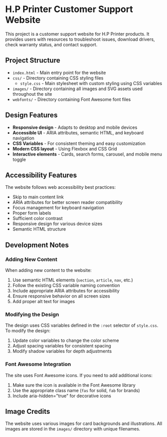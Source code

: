 # H.P Printer Customer Support Website

This project is a customer support website for H.P Printer products. It provides users with resources to troubleshoot issues, download drivers, check warranty status, and contact support.

## Project Structure

- `index.html` - Main entry point for the website
- `css/` - Directory containing CSS styling files
  - `style.css` - Main stylesheet with custom styling using CSS variables
- `images/` - Directory containing all images and SVG assets used throughout the site
- `webfonts/` - Directory containing Font Awesome font files

## Design Features

- **Responsive design** - Adapts to desktop and mobile devices
- **Accessible UI** - ARIA attributes, semantic HTML, and keyboard navigation
- **CSS Variables** - For consistent theming and easy customization
- **Modern CSS layout** - Using Flexbox and CSS Grid
- **Interactive elements** - Cards, search forms, carousel, and mobile menu toggle

## Accessibility Features

The website follows web accessibility best practices:

- Skip to main content link
- ARIA attributes for better screen reader compatibility
- Focus management for keyboard navigation
- Proper form labels
- Sufficient color contrast
- Responsive design for various device sizes
- Semantic HTML structure

## Development Notes

### Adding New Content

When adding new content to the website:

1. Use semantic HTML elements (`section`, `article`, `nav`, etc.)
2. Follow the existing CSS variable naming convention
3. Include appropriate ARIA attributes for accessibility
4. Ensure responsive behavior on all screen sizes
5. Add proper alt text for images

### Modifying the Design

The design uses CSS variables defined in the `:root` selector of `style.css`. To modify the design:

1. Update color variables to change the color scheme
2. Adjust spacing variables for consistent spacing
3. Modify shadow variables for depth adjustments

### Font Awesome Integration

The site uses Font Awesome icons. If you need to add additional icons:

1. Make sure the icon is available in the Font Awesome library
2. Use the appropriate class name (`fas` for solid, `fab` for brands)
3. Include aria-hidden="true" for decorative icons

## Image Credits

The website uses various images for card backgrounds and illustrations. All images are stored in the `images/` directory with unique filenames.